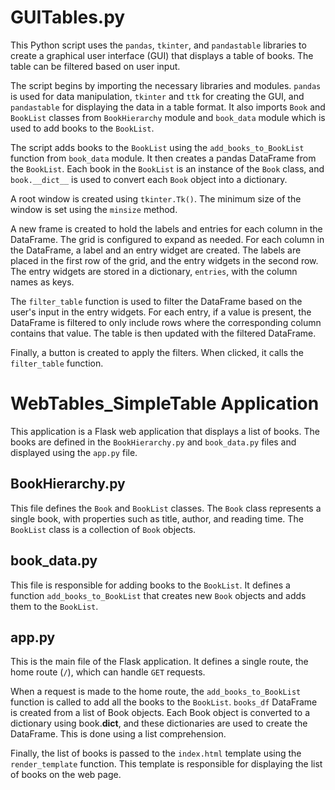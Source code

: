 # GUITables.py

This Python script uses the `pandas`, `tkinter`, and `pandastable` libraries to create a graphical user interface (GUI) that displays a table of books. The table can be filtered based on user input.

The script begins by importing the necessary libraries and modules. `pandas` is used for data manipulation, `tkinter` and `ttk` for creating the GUI, and `pandastable` for displaying the data in a table format. It also imports `Book` and `BookList` classes from `BookHierarchy` module and `book_data` module which is used to add books to the `BookList`.

The script adds books to the `BookList` using the `add_books_to_BookList` function from `book_data` module. It then creates a pandas DataFrame from the `BookList`. Each book in the `BookList` is an instance of the `Book` class, and `book.__dict__` is used to convert each `Book` object into a dictionary.

A root window is created using `tkinter.Tk()`. The minimum size of the window is set using the `minsize` method.

A new frame is created to hold the labels and entries for each column in the DataFrame. The grid is configured to expand as needed. For each column in the DataFrame, a label and an entry widget are created. The labels are placed in the first row of the grid, and the entry widgets in the second row. The entry widgets are stored in a dictionary, `entries`, with the column names as keys.

The `filter_table` function is used to filter the DataFrame based on the user's input in the entry widgets. For each entry, if a value is present, the DataFrame is filtered to only include rows where the corresponding column contains that value. The table is then updated with the filtered DataFrame.

Finally, a button is created to apply the filters. When clicked, it calls the `filter_table` function.

# WebTables_SimpleTable Application

This application is a Flask web application that displays a list of books. The books are defined in the `BookHierarchy.py` and `book_data.py` files and displayed using the `app.py` file.

## BookHierarchy.py

This file defines the `Book` and `BookList` classes. The `Book` class represents a single book, with properties such as title, author, and reading time. The `BookList` class is a collection of `Book` objects.

## book_data.py

This file is responsible for adding books to the `BookList`. It defines a function `add_books_to_BookList` that creates new `Book` objects and adds them to the `BookList`.

## app.py

This is the main file of the Flask application. It defines a single route, the home route (`/`), which can handle `GET` requests.

When a request is made to the home route, the `add_books_to_BookList` function is called to add all the books to the `BookList`. `books_df` DataFrame is created from a list of Book objects. Each Book object is converted to a dictionary using book.__dict__, and these dictionaries are used to create the DataFrame. This is done using a list comprehension.

Finally, the list of books is passed to the `index.html` template using the `render_template` function. This template is responsible for displaying the list of books on the web page.